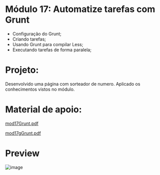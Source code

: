 # Módulo 17: Automatize tarefas com Grunt
- Configuração do Grunt;
- Criando tarefas;
- Usando Grunt para compilar Less;
- Executando tarefas de forma paralela;

# Projeto:
Desenvolvido uma página com sorteador de numero. Aplicado os conhecimentos vistos no módulo.

# Material de apoio:
[mod17Grunt.pdf](https://github.com/DGzzzzz/Grunt/blob/main/mod17Grunt.pdf)

[mod17gGrunt.pdf](https://github.com/DGzzzzz/Grunt/blob/main/mod17gGrunt.pdf)

# Preview
![image](https://github.com/DGzzzzz/Grunt/assets/132670815/85233cd2-e28f-4711-a643-2b66a901ee77)
